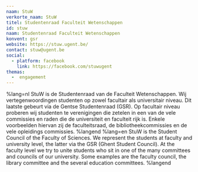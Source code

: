 ```yaml
---
naam: StuW
verkorte_naam: StuW
titel: Studentenraad Faculteit Wetenschappen
id: stuw
naam: Studentenraad Faculteit Wetenschappen
konvent: gsr
website: https://stuw.ugent.be/
contact: stuw@ugent.be
social:
  - platform: facebook
    link: https://facebook.com/stuwugent
themas:
  -  engagement
---
```


%lang=nl StuW is de Studentenraad van de Faculteit Wetenschappen. Wij vertegenwoordingen studenten op zowel facultair als universitair niveau. Dit laatste gebeurt via de Gentse Studentenraad (GSR). Op facultair niveau proberen wij studenten te verenigingen die zetelen in een van de vele commissies en raden die de universiteit en faculteit rijk is. Enkele voorbeelden hiervan zij de faculteitsraad, de bibliotheekcommissies en de vele opleidings commissies. %langend %lang=en StuW is the Student Council of the Faculty of Sciences. We represent the students at faculty and university level, the latter via the GSR (Ghent Student Council). At the faculty level we try to unite students who sit in one of the many committees and councils of our university. Some examples are the faculty council, the library committee and the several education committees. %langend
